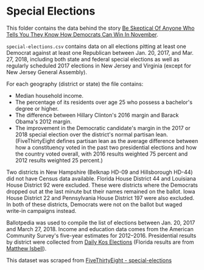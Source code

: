 # Special Elections

This folder contains the data behind the story [Be Skeptical Of Anyone Who Tells You They Know How Democrats Can Win In November](https://fivethirtyeight.com/features/be-skeptical-of-anyone-who-tells-you-they-know-how-democrats-can-win-in-november/).

`special-elections.csv` contains data on all elections pitting at least one Democrat against at least one Republican between Jan. 20, 2017, and Mar. 27, 2018, including both state and federal special elections as well as regularly scheduled 2017 elections in New Jersey and Virginia (except for New Jersey General Assembly).

For each geography (district or state) the file contains:

- Median household income.
- The percentage of its residents over age 25 who possess a bachelor's degree or higher.
- The difference between Hillary Clinton's 2016 margin and Barack Obama's 2012 margin.
- The improvement in the Democratic candidate's margin in the 2017 or 2018 special election over the district's normal partisan lean. (FiveThirtyEight defines partisan lean as the average difference between how a constituency voted in the past two presidential elections and how the country voted overall, with 2016 results weighted 75 percent and 2012 results weighted 25 percent.)

Two districts in New Hampshire (Belknap HD-09 and Hillsborough HD-44) did not have Census data available. Florida House District 44 and Louisiana House District 92 were excluded. These were districts where the Democrats dropped out at the last minute but their names remained on the ballot. Iowa House District 22 and Pennsylvania House District 197 were also excluded. In both of these districts, Democrats were not on the ballot but waged write-in campaigns instead.

Ballotpedia was used to compile the list of elections between Jan. 20, 2017 and March 27, 2018. Income and education data comes from the American Community Survey's five-year estimates for 2012–2016. Presidential results by district were collected from [Daily Kos Elections](https://www.dailykos.com/stories/2013/7/9/1220127/-Daily-Kos-Elections-2012-election-results-by-congressional-and-legislative-districts) (Florida results are from [Matthew Isbell](http://mcimaps.com/presidential-results-by-florida-senate-district-and-the-effects-of-redistricting/)).

This dataset was scraped from [FiveThirtyEight - special-elections](https://github.com//fivethirtyeight/data/tree/master/special-elections)